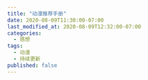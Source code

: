 ```yaml
---
title: "动漫推荐手册"
date: 2020-08-09T11:30:00-07:00
last_modified_at: 2020-08-09T12:32:00-07:00
categories:
  - 感想
tags:
  - 动漫
  - 持续更新
published: false
---
```

